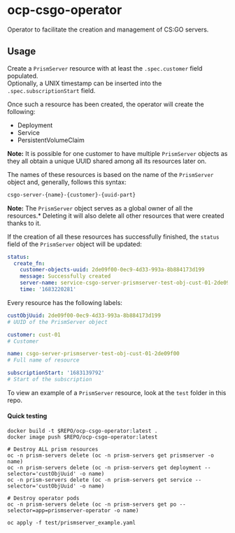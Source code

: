 # ocp-csgo-operator
Operator to facilitate the creation and management of CS:GO servers.

## Usage
Create a `PrismServer` resource with at least the `.spec.customer` field populated.  
Optionally, a UNIX timestamp can be inserted into the `.spec.subscriptionStart` field.

Once such a resource has been created, the operator will create the following:
- Deployment
- Service
- PersistentVolumeClaim

**Note:** It is possible for one customer to have multiple `PrismServer` objects as they all obtain a unique UUID shared among all its resources later on.

The names of these resources is based on the name of the `PrismServer` object and, generally, follows this syntax:
```bash
csgo-server-{name}-{customer}-{uuid-part}
```

**Note:** The `PrismServer` object serves as a global owner of all the resources.* 
Deleting it will also delete all other resources that were created thanks to it.

If the creation of all these resources has successfully finished, the `status` field of the `PrismServer` object will be updated:
```yaml
status:
  create_fn:
    customer-objects-uuid: 2de09f00-0ec9-4d33-993a-8b884173d199
    message: Successfully created
    server-name: service-csgo-server-prismserver-test-obj-cust-01-2de09f00
    time: '1683220281'
```

Every resource has the following labels:
```yaml
custObjUuid: 2de09f00-0ec9-4d33-993a-8b884173d199
# UUID of the PrismServer object

customer: cust-01
# Customer

name: csgo-server-prismserver-test-obj-cust-01-2de09f00
# Full name of resource

subscriptionStart: '1683139792'
# Start of the subscription
```

To view an example of a `PrismServer` resource, look at the `test` folder in this repo.

#### Quick testing

``` shell
docker build -t $REPO/ocp-csgo-operator:latest .
docker image push $REPO/ocp-csgo-operator:latest

# Destroy ALL prism resources
oc -n prism-servers delete (oc -n prism-servers get prismserver -o name)
oc -n prism-servers delete (oc -n prism-servers get deployment --selector='custObjUuid' -o name)
oc -n prism-servers delete (oc -n prism-servers get service --selector='custObjUuid' -o name)

# Destroy operator pods
oc -n prism-servers delete (oc -n prism-servers get po --selector=app=prismserver-operator -o name)

oc apply -f test/prismserver_example.yaml
```